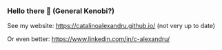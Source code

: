### Hello there 👋   (General Kenobi?)



See my website: https://catalinoalexandru.github.io/ (not very up to date)

Or even better: https://www.linkedin.com/in/c-alexandru/

